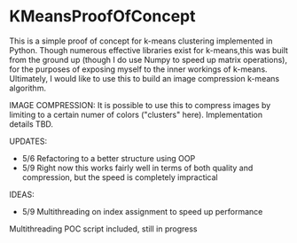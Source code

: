 # KMeansProofOfConcept

This is a simple proof of concept for k-means clustering implemented in Python. Though numerous effective libraries exist for k-means,this was built from the ground up (though I do use Numpy to speed up matrix operations), for the purposes of exposing myself to the inner workings of k-means. Ultimately, I would like to use this to build an image compression k-means algorithm.

IMAGE COMPRESSION:
It is possible to use this to compress images by limiting to a certain numer of colors ("clusters" here). Implementation details TBD.

UPDATES:
 - 5/6 Refactoring to a better structure using OOP
 - 5/9 Right now this works fairly well in terms of both quality and compression, but the speed is completely impractical

IDEAS:
 - 5/9 Multithreading on index assignment to speed up performance

Multithreading POC script included, still in progress


